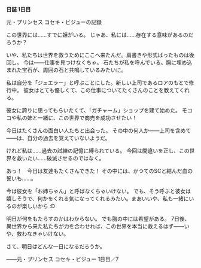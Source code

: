 <!-- title: ビジューの日誌: 1日目 -->

**日誌 1日目**

元・プリンセス
コセキ・ビジューの記録

この世界には……すでに姫がいる。
じゃあ、私には……存在する意味があるのだろうか？

いや、私たちは世界を救うためにここへ来たんだ。肩書きや形式ばったものは後回し。
今は――仕事を見つけなくちゃ。
石たちが私を呼んでいる。胸に埋め込まれた宝石が、周囲の石と共鳴しているみたいに。

私は自分を「ジュエラー」と呼ぶことにした。新しい上司であるロアのもとで修行中。
彼女はとても優しくて、この仕事についてたくさんのことを教えてくれる。

彼女に誇りに思ってもらいたくて、「ガチャーム」ショップを建て始めた。
モココや私の姉と一緒に、この世界で商売を成功させたい！

今日はたくさんの面白い人たちと出会った。
その中の何人か――上司を含めて――は、自分の過去を覚えていないようだ。

けれど私は……過去の試練の記憶に縛られている。
今回は間違いを正し、この世界を救いたい……破滅させるのではなく。

あっ！　今日は友達もたくさんできた！
その中には、かつてのSCと結んだ血の誓いも……。

今は彼女を「お姉ちゃん」と呼ばなくちゃいけない。
でも、そう呼ぶと彼女は嬉しそうで、何かをくれる気になってくれるみたい。まあいいや、私も一緒にいるのが楽しいから \:D

明日が何をもたらすのかはわからない。
でも胸の中には希望がある。
7日後、異世界から来た私たちが力を合わせれば、この世界を本当に救えるはず――いや、救わなきゃいけない。

さて、明日はどんな一日になるだろうか。

――元・プリンセス
コセキ・ビジュー
1日目／7
